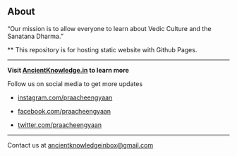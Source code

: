 ## About

“Our mission is to allow everyone to learn about Vedic Culture and the Sanatana Dharma.”

** This repository is for hosting static website with Github Pages.

---

**Visit [AncientKnowledge.in](https://www.ancientknowledge.in) to learn more**


Follow us on social media to get more updates 

- [instagram.com/praacheengyaan](https://www.instagram.com/praacheengyaan)

- [facebook.com/praacheengyaan](https://www.facebook.com/praacheengyaan)

- [twitter.com/praacheengyaan](https://www.twitter.com/praacheengyaan)

---

Contact us at [ancientknowledgeinbox@gmail.com](ancientknowledgeinbox@gmail.com)
